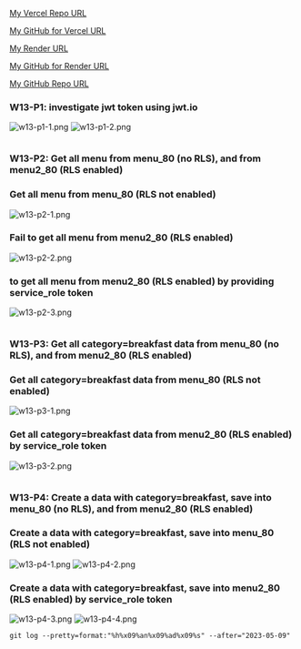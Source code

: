 [My Vercel Repo URL](https://1112-client-card-demo-80.vercel.app/)

[My GitHub for Vercel URL](https://github.com/1112-wp2/1112-client-card-demo-80)

[My Render URL](https://one112-server-cs-info-lab-62wd.onrender.com)

[My GitHub for Render URL](https://github.com/1112-wp2/1112-server-card-demo-80)

[My GitHub Repo URL](https://github.com/1112-wp2/1111-wp2_demo_80)

### W13-P1: investigate jwt token using jwt.io

![w13-p1-1.png](https://wjviuyuwtkixlajqlpbk.supabase.co/storage/v1/object/public/demo-80/md_img/w13-p1-1.png)
![w13-p1-2.png](https://wjviuyuwtkixlajqlpbk.supabase.co/storage/v1/object/public/demo-80/md_img/w13-p1-2.png)

```

```

### W13-P2: Get all menu from menu_80 (no RLS), and from menu2_80 (RLS enabled)

### Get all menu from menu_80 (RLS not enabled)

![w13-p2-1.png](https://wjviuyuwtkixlajqlpbk.supabase.co/storage/v1/object/public/demo-80/md_img/w12-p2.png)

### Fail to get all menu from menu2_80 (RLS enabled)

![w13-p2-2.png](https://wjviuyuwtkixlajqlpbk.supabase.co/storage/v1/object/public/demo-80/md_img/w12-p2.png)

### to get all menu from menu2_80 (RLS enabled) by providing service_role token

![w13-p2-3.png](https://wjviuyuwtkixlajqlpbk.supabase.co/storage/v1/object/public/demo-80/md_img/w12-p2.png)

```

```

### W13-P3: Get all category=breakfast data from menu_80 (no RLS), and from menu2_80 (RLS enabled)

### Get all category=breakfast data from menu_80 (RLS not enabled)

![w13-p3-1.png](https://wjviuyuwtkixlajqlpbk.supabase.co/storage/v1/object/public/demo-80/md_img/w13-p3-1.png)

### Get all category=breakfast data from menu2_80 (RLS enabled) by service_role token

![w13-p3-2.png](https://wjviuyuwtkixlajqlpbk.supabase.co/storage/v1/object/public/demo-80/md_img/w13-p3-2.png)

```

```

### W13-P4: Create a data with category=breakfast, save into menu_80 (no RLS), and from menu2_80 (RLS enabled)

### Create a data with category=breakfast, save into menu_80 (RLS not enabled)

![w13-p4-1.png](https://wjviuyuwtkixlajqlpbk.supabase.co/storage/v1/object/public/demo-80/md_img/w13-p4-1.png)
![w13-p4-2.png](https://wjviuyuwtkixlajqlpbk.supabase.co/storage/v1/object/public/demo-80/md_img/w13-p4-2.png)

### Create a data with category=breakfast, save into menu2_80 (RLS enabled) by service_role token

![w13-p4-3.png](https://wjviuyuwtkixlajqlpbk.supabase.co/storage/v1/object/public/demo-80/md_img/w13-p4-3.png)
![w13-p4-4.png](https://wjviuyuwtkixlajqlpbk.supabase.co/storage/v1/object/public/demo-80/md_img/w13-p4-4.png)

```
git log --pretty=format:"%h%x09%an%x09%ad%x09%s" --after="2023-05-09"
```
